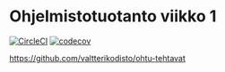 # Ohjelmistotuotanto viikko 1

[![CircleCI](https://circleci.com/gh/valtterikodisto/ohtu-viikko1.svg?style=svg)](https://circleci.com/gh/valtterikodisto/ohtu-viikko1)
[![codecov](https://codecov.io/gh/valtterikodisto/ohtu-viikko1/branch/master/graph/badge.svg)](https://codecov.io/gh/valtterikodisto/ohtu-viikko1)

https://github.com/valtterikodisto/ohtu-tehtavat
